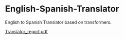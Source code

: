# English-Spanish-Translator
English to Spanish Translator based on transformers.

[Translator_report.pdf](https://github.com/user-attachments/files/15996421/Translator_report.pdf)
